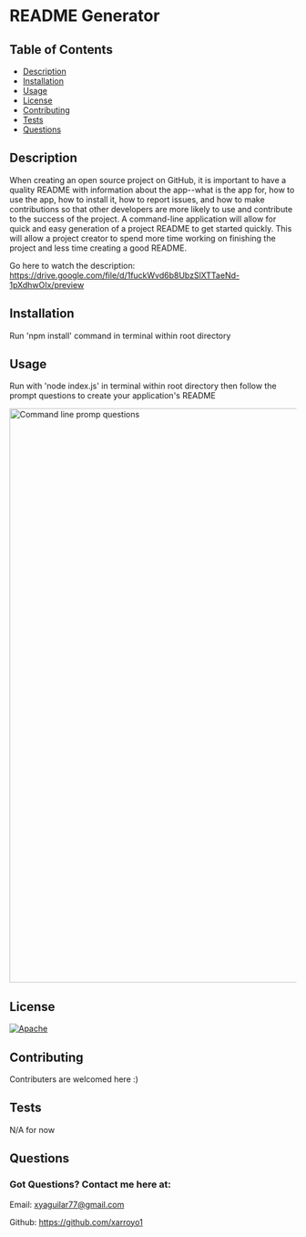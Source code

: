 # README Generator
  ## Table of Contents
  * [Description](#description)
  * [Installation](#installation)
  * [Usage](#usage)
  * [License](#license)
  * [Contributing](#contributing)
  * [Tests](#tests)
  * [Questions](#questions)
  
  ## Description
  When creating an open source project on GitHub, it is important to have a quality README with information about the app--what is the app for, how to use the app, how to install it, how to report issues, and how to make contributions so that other developers are more likely to use and contribute to the success of the project. A command-line application will allow for quick and easy generation of a project README to get started quickly. This will allow a project creator to spend more time working on finishing the project and less time creating a good README.
  
 Go here to watch the description: https://drive.google.com/file/d/1fuckWvd6b8UbzSlXTTaeNd-1pXdhwOIx/preview
  
  ## Installation 
  Run 'npm install' command in terminal within root directory
  ## Usage
  Run with 'node index.js' in terminal within root directory then follow the prompt questions to create your application's README
  
   <img width="1008" alt="Command line promp questions" src="https://user-images.githubusercontent.com/65522080/90269152-2808a480-de26-11ea-9954-8f685e0e32a8.png">
   
  ## License
  [![Apache](https://img.shields.io/badge/NPM-Apache-green.svg)](https://opensource.org/licenses/Apache-2.0)
  ## Contributing
  Contributers are welcomed here :)
  ## Tests
  N/A for now
  ## Questions 
  ### Got Questions? Contact me here at:
  Email: xyaguilar77@gmail.com

  Github: https://github.com/xarroyo1
  
